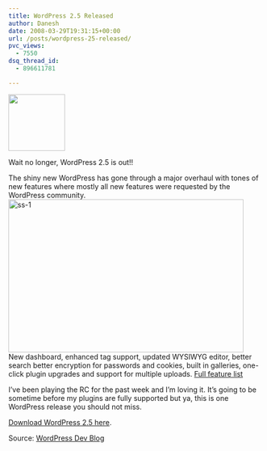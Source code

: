 ```yaml
---
title: WordPress 2.5 Released
author: Danesh
date: 2008-03-29T19:31:15+00:00
url: /posts/wordpress-25-released/
pvc_views:
  - 7550
dsq_thread_id:
  - 896611781

---
```

<img loading="lazy" src="http://img212.imageshack.us/img212/1458/wp20squarebuttonhm5.gif" height="112" width="112" />

Wait no longer, WordPress 2.5 is out!!

The shiny new WordPress has gone through a major overhaul with tones of new features where mostly all new features were requested by the WordPress community.  
[<img loading="lazy" src="http://farm4.static.flickr.com/3225/2371962482_7bc1464d1a_o.png" alt="ss-1" border="0" height="303" width="466" />][1]  
New dashboard, enhanced tag support, updated WYSIWYG editor, better search better encryption for passwords and cookies, built in galleries, one-click plugin upgrades and support for multiple uploads. [Full feature list][2]

I&#8217;ve been playing the RC for the past week and I&#8217;m loving it. It&#8217;s going to be sometime before my plugins are fully supported but ya, this is one WordPress release you should not miss.

[Download WordPress 2.5 here][3].

Source: [WordPress Dev Blog][2]

 [1]: http://www.flickr.com/photos/dannyportal/2371962482/ "ss-1 by vwvr9, on Flickr"
 [2]: http://wordpress.org/development/2008/03/wordpress-25-brecker/
 [3]: http://wordpress.org/download/